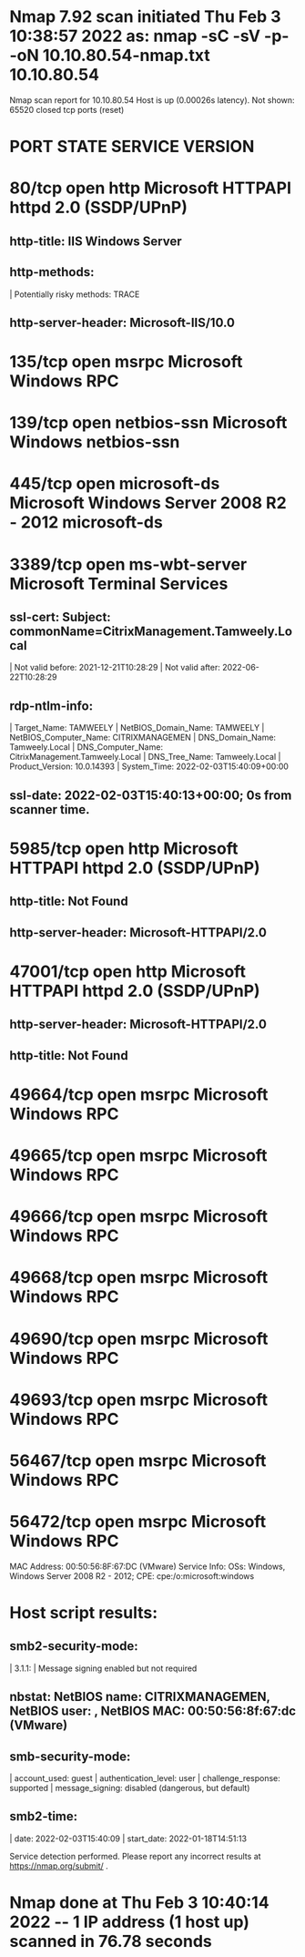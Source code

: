 # Nmap 7.92 scan initiated Thu Feb  3 10:38:57 2022 as: nmap -sC -sV -p- -oN 10.10.80.54-nmap.txt 10.10.80.54
Nmap scan report for 10.10.80.54
Host is up (0.00026s latency).
Not shown: 65520 closed tcp ports (reset)
# PORT      STATE SERVICE       VERSION
# 80/tcp    open  http          Microsoft HTTPAPI httpd 2.0 (SSDP/UPnP)
## http-title: IIS Windows Server
## http-methods: 
|   Potentially risky methods: TRACE
## http-server-header: Microsoft-IIS/10.0

# 135/tcp   open  msrpc         Microsoft Windows RPC

# 139/tcp   open  netbios-ssn   Microsoft Windows netbios-ssn

# 445/tcp   open  microsoft-ds  Microsoft Windows Server 2008 R2 - 2012 microsoft-ds

# 3389/tcp  open  ms-wbt-server Microsoft Terminal Services
## ssl-cert: Subject: commonName=CitrixManagement.Tamweely.Local
| Not valid before: 2021-12-21T10:28:29
| Not valid after:  2022-06-22T10:28:29
## rdp-ntlm-info: 
|   Target_Name: TAMWEELY
|   NetBIOS_Domain_Name: TAMWEELY
|   NetBIOS_Computer_Name: CITRIXMANAGEMEN
|   DNS_Domain_Name: Tamweely.Local
|   DNS_Computer_Name: CitrixManagement.Tamweely.Local
|   DNS_Tree_Name: Tamweely.Local
|   Product_Version: 10.0.14393
|   System_Time: 2022-02-03T15:40:09+00:00
## ssl-date: 2022-02-03T15:40:13+00:00; 0s from scanner time.

# 5985/tcp  open  http          Microsoft HTTPAPI httpd 2.0 (SSDP/UPnP)
## http-title: Not Found
## http-server-header: Microsoft-HTTPAPI/2.0

# 47001/tcp open  http          Microsoft HTTPAPI httpd 2.0 (SSDP/UPnP)
## http-server-header: Microsoft-HTTPAPI/2.0
## http-title: Not Found

# 49664/tcp open  msrpc         Microsoft Windows RPC
# 49665/tcp open  msrpc         Microsoft Windows RPC
# 49666/tcp open  msrpc         Microsoft Windows RPC
# 49668/tcp open  msrpc         Microsoft Windows RPC
# 49690/tcp open  msrpc         Microsoft Windows RPC
# 49693/tcp open  msrpc         Microsoft Windows RPC
# 56467/tcp open  msrpc         Microsoft Windows RPC
# 56472/tcp open  msrpc         Microsoft Windows RPC

MAC Address: 00:50:56:8F:67:DC (VMware)
Service Info: OSs: Windows, Windows Server 2008 R2 - 2012; CPE: cpe:/o:microsoft:windows

# Host script results:
## smb2-security-mode: 
|   3.1.1: 
|     Message signing enabled but not required
## nbstat: NetBIOS name: CITRIXMANAGEMEN, NetBIOS user: <unknown>, NetBIOS MAC: 00:50:56:8f:67:dc (VMware)
## smb-security-mode: 
|   account_used: guest
|   authentication_level: user
|   challenge_response: supported
|   message_signing: disabled (dangerous, but default)
## smb2-time: 
|   date: 2022-02-03T15:40:09
|   start_date: 2022-01-18T14:51:13

Service detection performed. Please report any incorrect results at https://nmap.org/submit/ .
# Nmap done at Thu Feb  3 10:40:14 2022 -- 1 IP address (1 host up) scanned in 76.78 seconds
